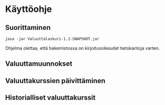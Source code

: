 # Käyttöohje
## Suorittaminen
`java -jar Valuuttalaskuri-1.1-SNAPSHOT.jar`

Ohjelma olettaa, että hakemistossa on kirjoitusoikeudet tietokantoja varten.

## Valuuttamuunnokset

## Valuuttakurssien päivittäminen

## Historialliset valuuttakurssit


